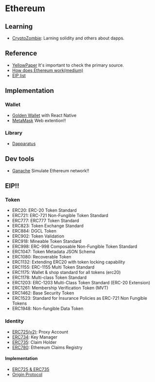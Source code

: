 # Ethereum

## Learning
- [CryptoZombie](https://cryptozombies.io/jp/course): Larning solidity and others about dapps.

## Reference
- [YellowPaper](https://ethereum.github.io/yellowpaper/paper.pdf) It's important to check the primary source.
- [How does Ethereum work(medium)](https://medium.com/@preethikasireddy/how-does-ethereum-work-anyway-22d1df506369)
- [EIP list](http://eips.ethereum.org/)

## Implementation
### Wallet
- [Golden Wallet](https://github.com/goldennetwork/golden-wallet-react-native) with React Native
- [MetaMask](https://metamask.io/) Web extention!!
### Library
- [Dapparatus](https://github.com/austintgriffith/dapparatus)

## Dev tools
- [Ganache](https://github.com/trufflesuite/ganache-cli)
Simulate Ethereum network!!

## EIP!!
### Token
- ERC20: ERC-20 Token Standard
- ERC721: ERC-721 Non-Fungible Token Standard
- ERC777: ERC777 Token Standard
- ERC823: Token Exchange Standard
- ERC884: DGCL Token
- ERC902: Token Validation
- ERC918: Mineable Token Standard
- ERC998: ERC-998 Composable Non-Fungible Token Standard
- ERC1047: Token Metadata JSON Schema
- ERC1080: Recoverable Token
- ERC1132: Extending ERC20 with token locking capability
- ERC1155: ERC-1155 Multi Token Standard
- ERC1175: Wallet & shop standard for all tokens (erc20)
- ERC1178: Multi-class Token Standard
- ERC1203: ERC-1203 Multi-Class Token Standard (ERC-20 Extension)
- ERC1261: Membership Verification Token (MVT)
- ERC1462: Base Security Token
- ERC1523: Standard for Insurance Policies as ERC-721 Non Fungible Tokens
- ERC1948: Non-fungible Data Token
### Identity
- [ERC725(v2)](https://github.com/ethereum/EIPs/issues/725): Proxy Account 
- [ERC734](https://github.com/ethereum/EIPs/issues/734): Key Manager
- [ERC735](https://github.com/ethereum/EIPs/issues/735): Claim Holder
- [ERC780](https://github.com/ethereum/EIPs/issues/780): Ethereum Claims Registry
#### Implementation
- [ERC725 & ERC735](https://github.com/trustfractal/erc725)
- [Origin Protocol](https://github.com/OriginProtocol/origin-playground)

